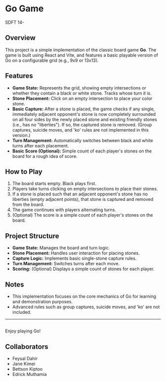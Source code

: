 # Go Game

SDFT 14-

## Overview
This project is a simple implementation of the classic board game **Go**. The game is built using React and Vite, and features a basic playable version of Go on a configurable grid (e.g., 9x9 or 13x13).

## Features
- **Game State:** Represents the grid, showing empty intersections or whether they contain a black or white stone. Tracks whose turn it is.
- **Stone Placement:** Click on an empty intersection to place your color stone.
- **Basic Capture:** After a stone is placed, the game checks if any single, immediately adjacent opponent's stone is now completely surrounded on all four sides by the newly placed stone and existing friendly stones (i.e., has no "liberties"). If so, the captured stone is removed. (Group captures, suicide moves, and 'ko' rules are not implemented in this version.)
- **Turn Management:** Automatically switches between black and white turns after each placement.
- **Basic Score (Optional):** Simple count of each player's stones on the board for a rough idea of score.

## How to Play
1. The board starts empty. Black plays first.
2. Players take turns clicking on empty intersections to place their stones.
3. If a stone is placed such that an adjacent opponent's stone has no liberties (empty adjacent points), that stone is captured and removed from the board.
4. The game continues with players alternating turns.
5. (Optional) The score is a simple count of each player's stones on the board.

## Project Structure
- **Game State:** Manages the board and turn logic.
- **Stone Placement:** Handles user interaction for placing stones.
- **Capture Logic:** Implements basic single-stone capture rules.
- **Turn Management:** Switches turns after each move.
- **Scoring:** (Optional) Displays a simple count of stones for each player.

## Notes
- This implementation focuses on the core mechanics of Go for learning and demonstration purposes.
- Advanced rules such as group captures, suicide moves, and 'ko' are not included.

---
## 
Enjoy playing Go!

## Collaborators
- Feysal Dahir
- Jane Kimei
- Bettson Kiptoo
- Edrick Muthamia
